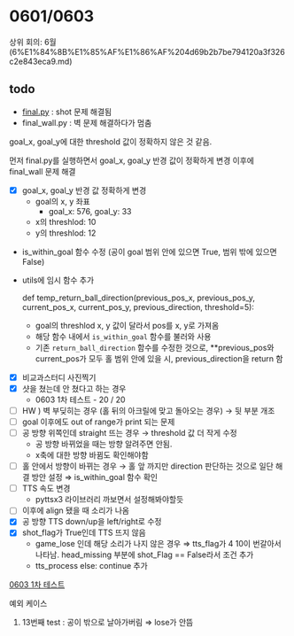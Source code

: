 # 0601/0603

상위 회의: 6월 (6%E1%84%8B%E1%85%AF%E1%86%AF%204d69b2b7be794120a3f326c2e843eca9.md)

## todo

- [final.py](http://final.py) : shot 문제 해결됨
- final_wall.py : 벽 문제 해결하다가 멈춤

goal_x, goal_y에 대한 threshold 값이 정확하지 않은 것 같음.

먼저 final.py를 실행하면서 goal_x, goal_y 반경 값이 정확하게 변경 이후에 final_wall 문제 해결

- [x]  goal_x, goal_y 반경 값 정확하게 변경
    - goal의 x, y 좌표
        - goal_x: 576, goal_y: 33
    - x의 threshlod: 10
    - y의 threshlod: 12
- is_within_goal 함수 수정 (공이 goal 범위 안에 있으면 True, 범위 밖에 있으면 False)
- utils에 임시 함수 추가
    
    def temp_return_ball_direction(previous_pos_x, previous_pos_y, current_pos_x, current_pos_y, previous_direction, threshold=5):
    
    - goal의 threshlod x, y 값이 달라서 pos를 x, y로 가져옴
    - 해당 함수 내에서 `is_within_goal` 함수를 불러와 사용
    - 기존 `return_ball_direction` 함수를 수정한 것으로, **previous_pos와 current_pos가 모두 홀 범위 안에 있을 시, previous_direction을 return 함

- [x]  비교과스터디 사진찍기
- [x]  샷을 쳤는데 안 쳤다고 하는 경우
    - 0603 1차 테스트 - 20 / 20
- [ ]  HW ) 벽 부딪히는 경우 (홀 뒤의 아크릴에 맞고 돌아오는 경우) → 뒷 부분 개조
- [ ]  goal 이후에도 out of range가 print 되는 문제
- [ ]  공 방향 위쪽인데 straight 뜨는 경우 → threshold 값 더 작게 수정
    - 공 방향 바뀌었을 때는 방향 알려주면 안됨.
    - x축에 대한 방향 바뀜도 확인해야함
- [ ]  홀 안에서 방향이 바뀌는 경우 → 홀 앞 까지만 direction 판단하는 것으로 일단 해결 방안 설정 ⇒ is_within_goal 함수 확인
- [ ]  TTS 속도 변경
    - pyttsx3 라이브러리 까보면서 설정해봐야할듯
- [ ]  이후에 align 됐을 때 소리가 나옴
- [x]  공 방향 TTS down/up을 left/right로 수정
- [x]  shot_flag가 True인데 TTS 뜨지 않음
    - game_lose 인데 해당 소리가 나지 않은 경우 ⇒ tts_flag가 4 10이 번갈아서 나타남. head_missing 부분에 shot_Flag == False라서 조건 추가
    - tts_process else: continue 추가

[0603 1차 테스트](0601%200603%20a7ad0ac27ccd4ca78037f8ed05020ba9/0603%201%E1%84%8E%E1%85%A1%20%E1%84%90%E1%85%A6%E1%84%89%E1%85%B3%E1%84%90%E1%85%B3%203a2582195016430db65bc9fa8dd6948e.csv)

예외 케이스 

1. 13번째 test : 공이 밖으로 날아가버림 ⇒ lose가 안뜸